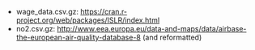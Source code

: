 - wage_data.csv.gz: https://cran.r-project.org/web/packages/ISLR/index.html
- no2.csv.gz: http://www.eea.europa.eu/data-and-maps/data/airbase-the-european-air-quality-database-8 (and reformatted)
